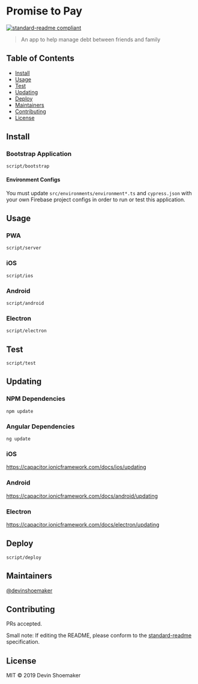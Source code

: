 # Promise to Pay

[![standard-readme compliant](https://img.shields.io/badge/standard--readme-OK-green.svg?style=flat-square)](https://github.com/RichardLitt/standard-readme)

> An app to help manage debt between friends and family

## Table of Contents

- [Install](#install)
- [Usage](#usage)
- [Test](#test)
- [Updating](#updating)
- [Deploy](#deploy)
- [Maintainers](#maintainers)
- [Contributing](#contributing)
- [License](#license)

## Install

### Bootstrap Application

```
script/bootstrap
```

#### Environment Configs

You must update `src/environments/environment*.ts` and `cypress.json` with your own Firebase project configs in order to run or test this application.

## Usage

### PWA

```
script/server
```

### iOS

```
script/ios
```

### Android

```
script/android
```

### Electron

```
script/electron
```

## Test

```
script/test
```

## Updating

### NPM Dependencies

```
npm update
```

### Angular Dependencies

```
ng update
```

### iOS

https://capacitor.ionicframework.com/docs/ios/updating

### Android

https://capacitor.ionicframework.com/docs/android/updating

### Electron

https://capacitor.ionicframework.com/docs/electron/updating

## Deploy

```
script/deploy
```

## Maintainers

[@devinshoemaker](https://github.com/devinshoemaker)

## Contributing

PRs accepted.

Small note: If editing the README, please conform to the [standard-readme](https://github.com/RichardLitt/standard-readme) specification.

## License

MIT © 2019 Devin Shoemaker
